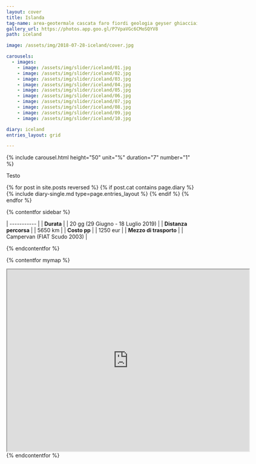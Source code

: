 ```yaml
---
layout: cover
title: Islanda
tag-name: area-geotermale cascata faro fiordi geologia geyser ghiacciaio laguna-glaciale porto pulcinella-di-mare relitto scogliera spiaggia vulcano
gallery_url: https://photos.app.goo.gl/P7VpaVGc6CMoSQYV8
path: iceland

image: /assets/img/2018-07-28-iceland/cover.jpg

carousels:
  - images: 
    - image: /assets/img/slider/iceland/01.jpg
    - image: /assets/img/slider/iceland/02.jpg
    - image: /assets/img/slider/iceland/03.jpg
    - image: /assets/img/slider/iceland/04.jpg
    - image: /assets/img/slider/iceland/05.jpg
    - image: /assets/img/slider/iceland/06.jpg
    - image: /assets/img/slider/iceland/07.jpg
    - image: /assets/img/slider/iceland/08.jpg
    - image: /assets/img/slider/iceland/09.jpg
    - image: /assets/img/slider/iceland/10.jpg

diary: iceland
entries_layout: grid

---
```


{% include carousel.html height="50" unit="%" duration="7" number="1" %}

Testo

<div class="entries-{{ page.entries_layout }}">
  {% for post in site.posts reversed %}
    {% if post.cat contains page.diary %}
      {% include diary-single.md type=page.entries_layout %}
    {% endif %}
  {% endfor %}
</div>

{% contentfor sidebar %}

| ----------- |
| **Durata**      |
| 20 gg (29 Giugno - 18 Luglio 2019)   |
| **Distanza percorsa** |
| 5650 km |
| **Costo pp**      |
| 1250 eur  |
| **Mezzo di trasporto** |
| Campervan (FIAT Scudo 2003) |

{% endcontentfor %}


{% contentfor mymap %}
<iframe src="https://www.google.com/maps/d/embed?mid=1AVTYS1o5HOrGJoYhK8TJbPP7c07xYo--&ehbc=2E312F" width="640" height="480"></iframe>
{% endcontentfor %}